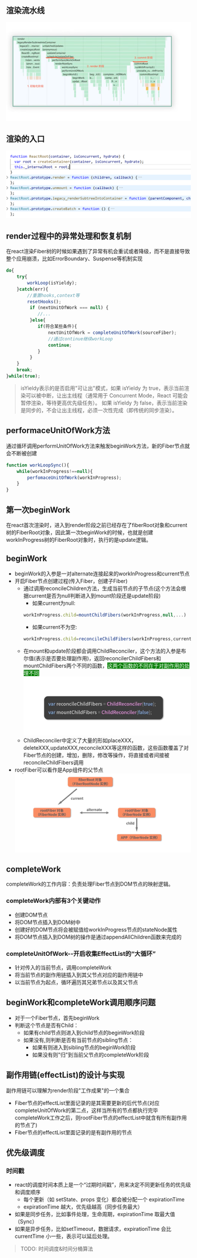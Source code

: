 ## 渲染流水线
![Alt text](image-14.png)

## 渲染的入口
![alt text](image-21.png)

## render过程中的异常处理和恢复机制
在react渲染Fiber树的时候如果遇到了异常有机会重试或者降级，而不是直接导致整个应用崩溃，比如ErrorBoundary、Suspense等机制实现
```javascript
do{
    try{
        workLoop(isYieldy);
    }catch(err){
        //重置hooks,context等
        resetHooks();
         if (nextUnitOfWork === null) {
            //...
         }else{
            if(符合某些条件){
                nextUnitOfWork = completeUnitOfWork(sourceFiber);
                //通过continue继续workLoop
                continue;
            }
         }
    }
    break;
}while(true);

```

> isYieldy表示的是否启用"可让出"模式，如果 isYieldy 为 true，表示当前渲染可以被中断，让出主线程（通常用于 Concurrent Mode，React 可能会暂停渲染，等待更高优先级任务）。
如果 isYieldy 为 false，表示当前渲染是同步的，不会让出主线程，必须一次性完成（即传统的同步渲染）。

## performaceUnitOfWork方法
通过循环调用performUnitOfWork方法来触发beginWork方法，新的Fiber节点就会不断被创建
```javascript
function workLoopSync(){
    while(workInProgress!==null){
        perfomaceUnitOfWork(workInProgress);
    }
}
```
## 第一次beginWork
在react首次渲染时，进入到render阶段之前已经存在了fiberRoot对象和current树的FiberRoot对象，因此第一次beginWork的时候，也就是创建workInProgress树的FiberRoot对象时，执行的是update逻辑。
## beginWork
- beginWork的入参是一对alternate连接起来的workInProgress和current节点
- 开启Fiber节点创建过程(传入Fiber，创建子Fiber)
    - 通过调用reconcileChildren方法，生成当前节点的子节点(这个方法会根据current是否为null判断进入到mount阶段还是update阶段)
        - 如果current为null:
        ```javascript
        workInProgress.child=mountChildFibers(workInProgress,null,...)
        ```
        - 如果current不为空:
        ```javascript
        workInProgress.child=reconcileChildFibers(workInProgress,current.child,...)
        ```
    - 在mount和update阶段都会调用ChildReconciler，这个方法的入参是布尔值(表示是否要处理副作用)，返回reconcilerChildFibers和mountChildFibers两个不同的函数，<font style="color:#fff;background-color:green">这两个函数的不同在于对副作用的处理不同</font>
    ![Alt text](image-15.png)
    - ChildReconciler中定义了大量的形如placeXXX，deleteXXX,updateXXX,reconcileXXX等这样的函数，这些函数覆盖了对Fiber节点的创建，增加，删除，修改等操作，将直接或者间接被reconcileChildFibers调用
- rootFiber可以看作是App组件的父节点
![Alt text](image-13.png)
## completeWork
completeWork的工作内容：负责处理Fiber节点到DOM节点的映射逻辑。
### completeWork内部有3个关键动作
- 创建DOM节点
- 将DOM节点插入到DOM树中
- 创建好的DOM节点将会被赋值给workInProgress节点的stateNode属性
- 将DOM节点插入到DOM树的操作是通过appendAllChildren函数来完成的
### completeUnitOfWork--开启收集EffectList的“大循环”
- 针对传入的当前节点，调用completeWork
- 将当前节点的副作用链插入到其父节点对应的副作用链中
- 以当前节点为起点，循环遍历其兄弟节点以及其父节点
## beginWork和completeWork调用顺序问题
- 对于一个Fiber节点，首先beginWork
- 判断这个节点是否有Child：
    - 如果有child节点则进入到child节点的beginWork阶段
    - 如果没有,则判断是否有当前节点的sibling节点：
        - 如果有则进入到sibling节点的beginWork阶段
        - 如果没有则"归"到当前父节点的completeWork阶段
## 副作用链(effectList)的设计与实现
副作用链可以理解为render阶段"工作成果"的一个集合
- Fiber节点的effectList里面记录的是其需要更新的后代节点(对应completeUnitOfWork的第二点，这样当所有的节点都执行完毕completeWork工作之后，则rootFiber节点的effectList中就含有所有副作用的节点了)
- Fiber节点的effectList里面记录的是有副作用的节点

## 优先级调度
### 时间戳
- react的调度时间本质上是一个“过期时间戳”，用来决定不同更新任务的优先级和调度顺序
    - 每个更新（如 setState、props 变化）都会被分配一个 expirationTime
    - expirationTime 越大，优先级越高（同步任务最大）
- 如果是同步任务，比如事件处理，生命周期，expirationTime 取最大值（Sync）
- 如果是异步任务，比如setTimeout，数据请求，expirationTime 会比 currentTime 小一些，表示可以延后处理。

> TODO: 时间调度&时间分桶算法
